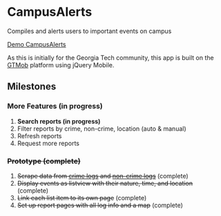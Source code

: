 CampusAlerts
============

Compiles and alerts users to important events on campus

[Demo CampusAlerts](http://m.cip.gatech.edu/developer/anelson35/w/CampusAlerts/content/)

As this is initially for the Georgia Tech community, this app is built on the [GTMob](http://gtmob.gatech.edu/) platform using jQuery Mobile.


Milestones
----------

### More Features (in progress)
1. **Search reports (in progress)**
2. Filter reports by crime, non-crime, location (auto & manual)
3. Refresh reports
4. Request more reports

### ~~Prototype (complete)~~
1. ~~Scrape data from [crime logs](http://www.police.gatech.edu/crimeinfo/crimelogs/crimelog.php) and [non-crime logs](http://www.police.gatech.edu/crimeinfo/crimelogs/noncrimelog.php)~~ (complete)
2. ~~Display events as listview with their nature, time, and location~~ (complete)
3. ~~Link each list item to its own page~~ (complete)
4. ~~Set up report pages with all log info and a map~~ (complete)

